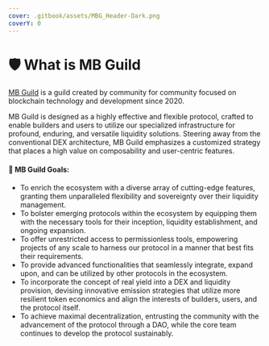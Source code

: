 ```yaml
---
cover: .gitbook/assets/MBG_Header-Dark.png
coverY: 0
---
```


# 🛡️ What is MB Guild

[MB Guild](https://mb-guild.xyz) is a guild created by community for community focused on blockchain technology and development since 2020.

MB Guild is designed as a highly effective and flexible protocol, crafted to enable builders and users to utilize our specialized infrastructure for profound, enduring, and versatile liquidity solutions. Steering away from the conventional DEX architecture, MB Guild emphasizes a customized strategy that places a high value on composability and user-centric features.

#### 🎯 MB Guild Goals:

* To enrich the ecosystem with a diverse array of cutting-edge features, granting them unparalleled flexibility and sovereignty over their liquidity management.
* To bolster emerging protocols within the ecosystem by equipping them with the necessary tools for their inception, liquidity establishment, and ongoing expansion.
* To offer unrestricted access to permissionless tools, empowering projects of any scale to harness our protocol in a manner that best fits their requirements.
* To provide advanced functionalities that seamlessly integrate, expand upon, and can be utilized by other protocols in the ecosystem.
* To incorporate the concept of real yield into a DEX and liquidity provision, devising innovative emission strategies that utilize more resilient token economics and align the interests of builders, users, and the protocol itself.
* To achieve maximal decentralization, entrusting the community with the advancement of the protocol through a DAO, while the core team continues to develop the protocol sustainably.
